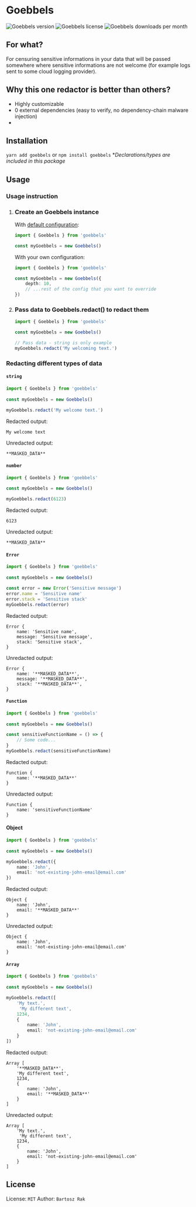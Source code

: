 # Goebbels
![Goebbels version](https://img.shields.io/npm/v/goebbels)
![Goebbels license](https://img.shields.io/npm/l/goebbels)
![Goebbels downloads per month](https://img.shields.io/npm/dt/goebbels)

## For what?
For censuring sensitive informations in your data that will be passed somewhere where sensitive informations are not welcome (for example logs sent to some cloud logging provider).

## Why this one redactor is better than others?
- Highly customizable
- 0 external dependencies (easy to verify, no dependency-chain malware injection)
- 

## Installation
`yarn add goebbels`
or
`npm install goebbels`
**Declarations/types are included in this package*

## Usage

### Usage instruction
 1. ### Create an Goebbels instance
    With [default configuration](./library/goebbels-config.ts):
    ```ts
    import { Goebbels } from 'goebbels'
    
    const myGoebbels = new Goebbels()
    ```
    With your own configuration:
    ```ts
    import { Goebbels } from 'goebbels'
    
    const myGoebbels = new Goebbels({
        depth: 10,
        // ...rest of the config that you want to override
    })
    ```

2. ### Pass data to Goebbels.redact() to redact them
    ```ts
    import { Goebbels } from 'goebbels'
    
    const myGoebbels = new Goebbels()
    
    // Pass data - string is only example
    myGoebbels.redact('My welcoming text.') 
    ```

### Redacting different types of data
#### `string`
```ts
import { Goebbels } from 'goebbels'
    
const myGoebbels = new Goebbels()

myGoebbels.redact('My welcome text.')
```
Redacted output:
```
My welcome text
```
Unredacted output:
```
**MASKED_DATA**
```

#### `number`
```ts
import { Goebbels } from 'goebbels'
    
const myGoebbels = new Goebbels()

myGoebbels.redact(6123)
```
Redacted output:
```
6123
```
Unredacted output:
```
**MASKED_DATA**
```

#### `Error`
```ts
import { Goebbels } from 'goebbels'
    
const myGoebbels = new Goebbels()

const error = new Error('Sensitive message')
error.name = 'Sensitive name'
error.stack = 'Sensitive stack'
myGoebbels.redact(error)
```
Redacted output:
```
Error {
    name: 'Sensitive name',
    message: 'Sensitive message',
    stack: 'Sensitive stack',
}
```
Unredacted output:
```
Error {
    name: '**MASKED_DATA**',
    message: '**MASKED_DATA**',
    stack: '**MASKED_DATA**',
}
```

#### `Function`
```ts
import { Goebbels } from 'goebbels'
    
const myGoebbels = new Goebbels()

const sensitiveFunctionName = () => {
    // Some code...
}
myGoebbels.redact(sensitiveFunctionName)
```
Redacted output:
```
Function {
    name: '**MASKED_DATA**'
}
```
Unredacted output:
```
Function {
    name: 'sensitiveFunctionName'
}
```
#### Object
```ts
import { Goebbels } from 'goebbels'
    
const myGoebbels = new Goebbels()

myGoebbels.redact({
    name: 'John',
    email: 'not-existing-john-email@email.com'
})
```
Redacted output:
```
Object {
    name: 'John',
    email: '**MASKED_DATA**'
}
```
Unredacted output:
```
Object {
    name: 'John',
    email: 'not-existing-john-email@email.com'
}
```

#### `Array`
```ts
import { Goebbels } from 'goebbels'
    
const myGoebbels = new Goebbels()

myGoebbels.redact([
    'My text.',
     'My different text',
    1234,
    {
        name: 'John',
        email: 'not-existing-john-email@email.com'
    }
])
```
Redacted output:
```
Array [
    '**MASKED_DATA**',
    'My different text',
    1234,
    {
        name: 'John',
        email: '**MASKED_DATA**'
    }
]
```
Unredacted output:
```
Array [
    'My text.',
     'My different text',
    1234,
    {
        name: 'John',
        email: 'not-existing-john-email@email.com'
    }
]
```
## License
License: `MIT`
Author: `Bartosz Rak`
